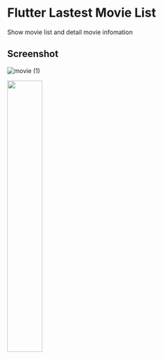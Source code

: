 # Flutter Lastest Movie List

Show movie list and detail movie infomation

## Screenshot
![movie (1)](https://user-images.githubusercontent.com/35194820/66217070-95758000-e701-11e9-9f80-3343668e4baf.gif)



<img src="https://user-images.githubusercontent.com/35194820/66217585-8e02a680-e702-11e9-8d5e-08ea2cbf449e.png" width="40%">


